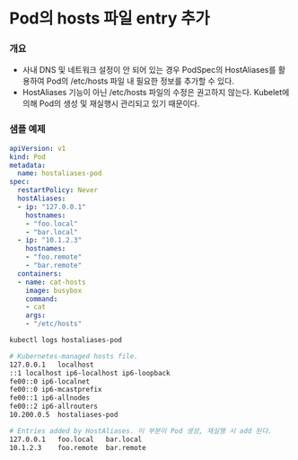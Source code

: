 # Pod의 hosts 파일 entry 추가



### 개요

- 사내  DNS  및 네트워크 설정이  안 되어 있는 경우 PodSpec의 HostAliases를 활용하여 Pod의 /etc/hosts 파일 내 필요한 정보를 추가할 수 있다.
- HostAliases 기능이 아닌 /etc/hosts 파일의 수정은 권고하지 않는다.  Kubelet에 의해 Pod의 생성 및 재실행시 관리되고 있기 때문이다.



### 샘플 예제

```yaml
apiVersion: v1
kind: Pod
metadata:
  name: hostaliases-pod
spec:
  restartPolicy: Never
  hostAliases:
  - ip: "127.0.0.1"
    hostnames:
    - "foo.local"
    - "bar.local"
  - ip: "10.1.2.3"
    hostnames:
    - "foo.remote"
    - "bar.remote"
  containers:
  - name: cat-hosts
    image: busybox
    command:
    - cat
    args:
    - "/etc/hosts"
```

```bash
kubectl logs hostaliases-pod

# Kubernetes-managed hosts file.
127.0.0.1	localhost
::1	localhost ip6-localhost ip6-loopback
fe00::0	ip6-localnet
fe00::0	ip6-mcastprefix
fe00::1	ip6-allnodes
fe00::2	ip6-allrouters
10.200.0.5	hostaliases-pod

# Entries added by HostAliases. 이 부분이 Pod 생성, 재실행 시 add 된다.
127.0.0.1	foo.local	bar.local
10.1.2.3	foo.remote	bar.remote
```

